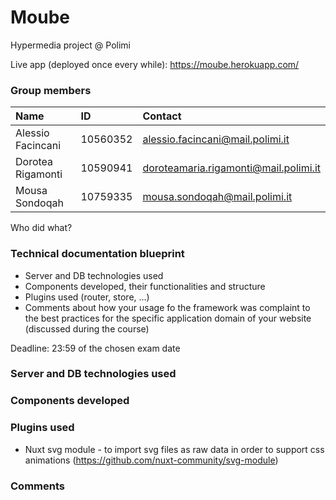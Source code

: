 # Moube
Hypermedia project @ Polimi

Live app (deployed once every while): https://moube.herokuapp.com/

### Group members
| Name | ID | Contact |
| :------------ | :------------ | :------------ |
| Alessio Facincani | 10560352 | alessio.facincani@mail.polimi.it  |
| Dorotea Rigamonti | 10590941 | doroteamaria.rigamonti@mail.polimi.it |
| Mousa Sondoqah | 10759335 | mousa.sondoqah@mail.polimi.it |

Who did what?

### Technical documentation blueprint
- Server and DB technologies used
- Components developed, their functionalities and structure
- Plugins used (router, store, ...)
- Comments about how your usage fo the framework was complaint to the best practices for the specific application domain of your website (discussed during the course)

Deadline: 23:59 of the chosen exam date 

### Server and DB technologies used
### Components developed
### Plugins used
- Nuxt svg module - to import svg files as raw data in order to support css animations (https://github.com/nuxt-community/svg-module)
### Comments
